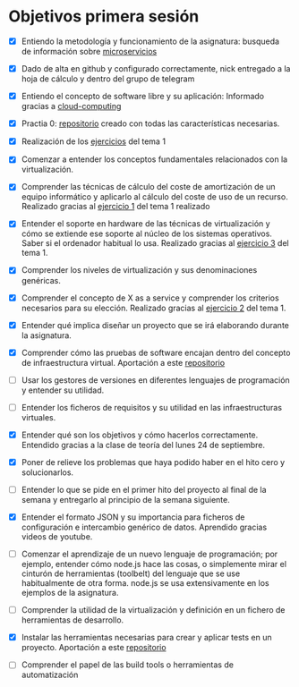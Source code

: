 Objetivos primera sesión
============================

- [x] Entiendo la metodología y funcionamiento de la asignatura: busqueda de información sobre [microservicios](http://www.javiergarzas.com/2015/06/microservicios.html)
- [x] Dado de alta en github y configurado correctamente, nick entregado a la hoja de cálculo y dentro del grupo de telegram
- [x] Entiendo el concepto de software libre y su aplicación: Informado gracias a [cloud-computing](https://jj.github.io/cloud-computing/)
- [x] Practia 0: [repositorio](https://github.com/joseviro/proyecto) creado con todas las características necesarias.
- [x] Realización de los [ejercicios](https://github.com/joseviro/ejercicios) del tema 1

- [x] Comenzar a entender los conceptos fundamentales relacionados con la virtualización.
- [x] Comprender las técnicas de cálculo del coste de amortización de un equipo informático y aplicarlo al cálculo del coste de uso de un recurso. Realizado gracias al [ejercicio 1](https://github.com/joseviro/ejercicios/tree/master/tema1/ejercicio1)  del tema 1 realizado
- [x] Entender el soporte en hardware de las técnicas de virtualización y cómo se extiende ese soporte al núcleo de los sistemas operativos. Saber si el ordenador habitual lo usa. Realizado gracias al [ejercicio 3](https://github.com/joseviro/ejercicios/blob/master/tema1/ejercicio3/Ejercicio3.md) del tema 1.
- [x] Comprender los niveles de virtualización y sus denominaciones genéricas.
- [x] Comprender el concepto de X as a service y comprender los criterios necesarios para su elección. Realizado gracias al [ejercicio 2](https://github.com/joseviro/ejercicios/blob/master/tema1/ejercicio2/Ejercicio2.md) del tema 1.
- [x] Entender qué implica diseñar un proyecto que se irá elaborando durante la asignatura.

- [x] Comprender cómo las pruebas de software encajan dentro del concepto de infraestructura virtual. Aportación a este [repositorio](https://github.com/JJ/tdd-gdg)

- [ ] Usar los gestores de versiones en diferentes lenguajes de programación y entender su utilidad.

- [ ] Entender los ficheros de requisitos y su utilidad en las infraestructuras virtuales.




- [x] Entender qué son los objetivos y cómo hacerlos correctamente. Entendido gracias a la clase de teoría del lunes 24 de septiembre.

- [x] Poner de relieve los problemas que haya podido haber en el hito cero y solucionarlos.

- [ ] Entender lo que se pide en el primer hito del proyecto al final de la semana y entregarlo al principio de la semana siguiente.

- [x] Entender el formato JSON y su importancia para ficheros de configuración e intercambio genérico de datos. Aprendido gracias videos de youtube.

- [ ] Comenzar el aprendizaje de un nuevo lenguaje de programación; por ejemplo, entender cómo node.js hace las cosas, o simplemente mirar el cinturón de herramientas (toolbelt) del lenguaje que se use habitualmente de otra forma. node.js se usa extensivamente en los ejemplos de la asignatura.

- [ ] Comprender la utilidad de la virtualización y definición en un fichero de herramientas de desarrollo.

- [x] Instalar las herramientas necesarias para crear y aplicar tests en un proyecto. Aportación a este [repositorio](https://github.com/JJ/tdd-gdg)

- [ ] Comprender el papel de las build tools o herramientas de automatización
